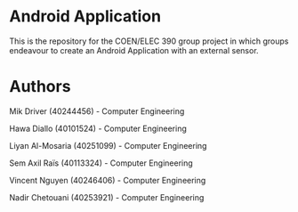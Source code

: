 # Android Application
This is the repository for the COEN/ELEC 390 group project in which groups endeavour to create an Android Application with an external sensor.

# Authors
Mik Driver (40244456) - Computer Engineering

Hawa Diallo (40101524) - Computer Engineering

Liyan Al-Mosaria (40251099) - Computer Engineering

Sem Axil Raïs (40113324) - Computer Engineering

Vincent Nguyen  (40246406) - Computer Engineering

 Nadir Chetouani (40253921) - Computer Engineering

